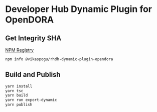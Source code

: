 # Developer Hub Dynamic Plugin for OpenDORA

## Get Integrity SHA

[NPM Registry](https://registry.npmjs.org/@vikaspogu/developer-hub-open-dora)

```bash
npm info @vikaspogu/rhdh-dynamic-plugin-opendora 
```

## Build and Publish

```bash
yarn install
yarn tsc
yarn build
yarn run export-dynamic
yarn publish
```
